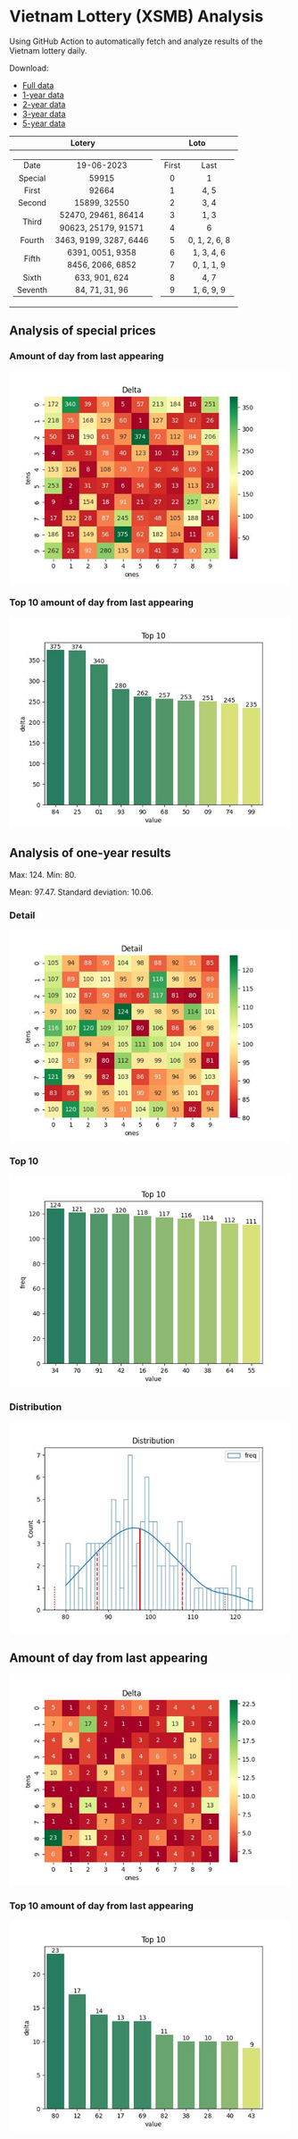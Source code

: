 # Vietnam Lottery (XSMB) Analysis

Using GitHub Action to automatically fetch and analyze results of the Vietnam lottery daily.

Download:

* [Full data](https://raw.githubusercontent.com/khiemdoan/vietnam-lottery-xsmb-analysis/main/results/xsmb.csv)
* [1-year data](https://raw.githubusercontent.com/khiemdoan/vietnam-lottery-xsmb-analysis/main/results/xsmb_1_year.csv)
* [2-year data](https://raw.githubusercontent.com/khiemdoan/vietnam-lottery-xsmb-analysis/main/results/xsmb_2_year.csv)
* [3-year data](https://raw.githubusercontent.com/khiemdoan/vietnam-lottery-xsmb-analysis/main/results/xsmb_3_year.csv)
* [5-year data](https://raw.githubusercontent.com/khiemdoan/vietnam-lottery-xsmb-analysis/main/results/xsmb_5_year.csv)

| Lotery      | Loto |
| :-----------: | :-----------: |
| <table><tr><td>Date</td><td>19-06-2023</td></tr><tr><td>Special</td><td>59915</td></tr><tr><td>First</td><td>92664</td></tr><tr><td>Second</td><td>15899, 32550</td></tr><tr><td rowspan="2">Third</td><td>52470, 29461, 86414</td></tr><tr><td>90623, 25179, 91571</td></tr><tr><td>Fourth</td><td>3463, 9199, 3287, 6446</td></tr><tr><td rowspan="2">Fifth</td><td>6391, 0051, 9358</td></tr><tr><td>8456, 2066, 6852</td></tr><tr><td>Sixth</td><td>633, 901, 624</td></tr><tr><td>Seventh</td><td>84, 71, 31, 96</td></tr></table> | <table><tr><td>First</td><td>Last</td></tr><tr><td>0</td><td>1</td></tr><tr><td>1</td><td>4, 5</td></tr><tr><td>2</td><td>3, 4</td></tr><tr><td>3</td><td>1, 3</td></tr><tr><td>4</td><td>6</td></tr><tr><td>5</td><td>0, 1, 2, 6, 8</td></tr><tr><td>6</td><td>1, 3, 4, 6</td></tr><tr><td>7</td><td>0, 1, 1, 9</td></tr><tr><td>8</td><td>4, 7</td></tr><tr><td>9</td><td>1, 6, 9, 9</td></tr></table> |


<h2>Analysis of special prices</h2>

<h3>Amount of day from last appearing</h3>

![Delta](images/special_delta.jpg)

<h3>Top 10 amount of day from last appearing</h3>

![Delta top 10](images/special_delta_top_10.jpg)

<h2>Analysis of one-year results</h2>

Max: 124. Min: 80.

Mean: 97.47. Standard deviation: 10.06.

<h3>Detail</h3>

![Detail](images/heatmap.jpg)

<h3>Top 10</h3>

![Top 10](images/top-10.jpg)

<h3>Distribution</h3>

![Distribution](images/distribution.jpg)

<h2>Amount of day from last appearing</h2>

![Delta](images/delta.jpg)

<h3>Top 10 amount of day from last appearing</h3>

![Delta top 10](images/delta_top_10.jpg)